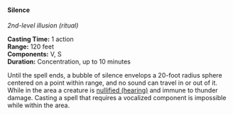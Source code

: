 #### Silence
<!-- markdownlint-disable link-image-reference-definitions -->
[_metadata_:spell_name]:- "Silence"
[_metadata_:spell_level]:- "2"
[_metadata_:spell_school]:- "illusion"
[_metadata_:ritual]:- "true"
[_metadata_:casting_time_amount]:- "1"
[_metadata_:casting_time_unit]:- "action"
[_metadata_:range]:- "120 feet"
[_metadata_:target]:- "a 20-foot radius sphere centered on a point within range"
[_metadata_:components_verbal]:- "true"
[_metadata_:components_somatic]:- "true"
[_metadata_:components_material]:- "false"
[_metadata_:duration]:- "10 minutes"
[_metadata_:concentration]:- "true"
[_metadata_:compared_to_wotc_srd_5.1]:- "mechanics_same_wording_different"
[_metadata_:compared_to_a5e_srd]:- "mechanics_same_wording_different"
<!-- markdownlint-disable-next-line no-emphasis-as-heading -->
_2nd-level illusion (ritual)_

**Casting Time:** 1 action \
**Range:** 120 feet \
**Components:** V, S \
**Duration:** Concentration, up to 10 minutes

Until the spell ends, a bubble of silence envelops a 20-foot radius sphere centered on a point within range, and no sound can travel in or out of it.
While in the area a creature is [nullified (hearing)](#Conditions_nullified) and immune to thunder damage.
Casting a spell that requires a vocalized component is impossible while within the area.
